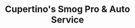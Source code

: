 ---
title: "Cupertino's Smog Pro & Auto Service"
url: /cupertino/cupertinos-smog-pro-and-auto-service/
shop: car repair
---